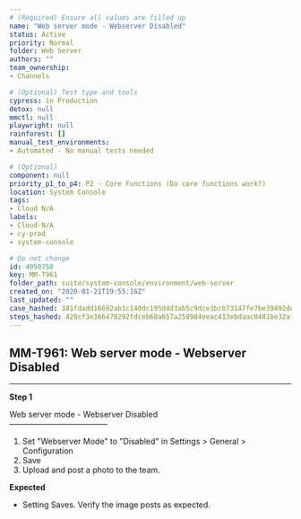```yaml
---
# (Required) Ensure all values are filled up
name: "Web server mode - Webserver Disabled"
status: Active
priority: Normal
folder: Web Server
authors: ""
team_ownership: 
- Channels

# (Optional) Test type and tools
cypress: in Production
detox: null
mmctl: null
playwright: null
rainforest: []
manual_test_environments: 
- Automated - No manual tests needed

# (Optional)
component: null
priority_p1_to_p4: P2 - Core Functions (Do core functions work?)
location: System Console
tags: 
- Cloud N/A
labels: 
- Cloud-N/A
- cy-prod
- system-console

# Do not change
id: 4050750
key: MM-T961
folder_path: suite/system-console/environment/web-server
created_on: "2020-01-21T19:55:16Z"
last_updated: ""
case_hashed: 381fdadd16692ab1c140dc195d4d3ab5c9dce3bcb73147fe7be39492dd922657db2a198774d916a0d709434ee3accccb
steps_hashed: 428cf3e366470292fdceb68a657a250984eeac413ebdaac0481be32af464615e1bd9da77dc252b344fe70da3e4ad9f24
---
```


## MM-T961: Web server mode - Webserver Disabled

---

**Step 1**

Web server mode - Webserver Disabled\
–––––––––––––––––––––––––

1. Set "Webserver Mode" to "Disabled" in Settings > General > Configuration
2. Save
3. Upload and post a photo to the team.

**Expected**

- Setting Saves. Verify the image posts as expected.
